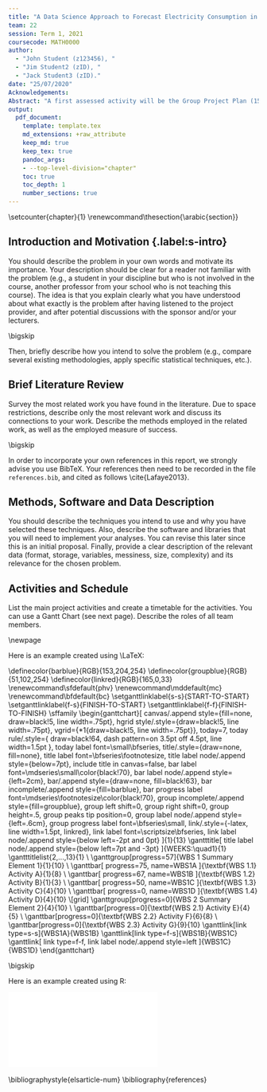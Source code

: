```yaml
---
title: "A Data Science Approach to Forecast Electricity Consumption in Australia"
team: 22
session: Term 1, 2021
coursecode: MATH0000
author: 
  - "John Student (z123456), "
  - "Jim Student2 (zID), "
  - "Jack Student3 (zID)." 
date: "25/07/2020"
Acknowledgements: 
Abstract: "A first assessed activity will be the Group Project Plan (15%). The first step is to delimit the problem which will be studied. You should understand and define the overall problem and propose a solution. Having only a short time to complete the project, it  is crucial that the problem that will be studied is well defined. The approach to solve the problem should be original, so it will be necessary to carry out a preliminary literature review. This will prevent any plagiarism. This will also enable you to situate the project in a more global context. At this stage, one can identify potential approaches and software that will be used to solve the problem. It is necessary to plan any simulation carefully and to decide what statistical analyses will have to be carried out. All the sub-steps of the project should be planned precisely (a detailed schedule will be created). A kind of short draft version of your final report, consisting of a two-page proposal (excluding the mandatory pages devoted to the title, abstract, contents and references) will be submitted and discussed with one of the instructors at the end of Week 1 or in the beginning of Week 2. Assessment criteria involve the following: a clear definition of the problem; a clear description of the data format and their storage; a clear description of the relevant data (variables, missing and corrupt values, etc.); the level of difficulty of the chosen data sets (size, complexity, messiness) and its relevance for the chosen problem; the appropriate choice of software and statistical methods to solve your research questions; a clear description of the role of each team member with a proper justification; the precision of your scheduled activities."
output:
  pdf_document:
    template: template.tex
    md_extensions: +raw_attribute
    keep_md: true 
    keep_tex: true 
    pandoc_args:
    - --top-level-division="chapter"
    toc: true
    toc_depth: 1
    number_sections: true
---
```




\setcounter{chapter}{1}
\renewcommand\thesection{\arabic{section}}

## Introduction and Motivation {.label:s-intro}

You should describe the problem in your own words and motivate its importance. Your description should be clear for a reader not familiar with the problem (e.g., a student in your discipline but who is not involved in the course, another professor from your school who is not teaching this course). The idea is that you explain clearly what you have understood about what exactly is the problem after having listened to the project provider, and after potential discussions with the sponsor and/or your lecturers.

\bigskip

Then, briefly describe how you intend to solve the problem (e.g., compare several existing methodologies, apply specific statistical techniques, etc.).

## Brief Literature Review

Survey the most related work you have found in the literature. Due to space restrictions, describe only the most relevant work and discuss its connections to your work. Describe the methods employed in the related work, as well as the employed measure of success.



\bigskip

In order to incorporate your own references in this report, we strongly advise you use BibTeX. Your references then need to be recorded in the file `references.bib`, and cited as follows  \cite{Lafaye2013}. 


## Methods, Software and Data Description

You should describe the techniques you intend to use and why
you have selected these techniques. Also, describe the software and libraries that you will need to implement
your analyses. You can revise this later since this is an initial proposal. Finally, provide a clear description of
the relevant data (format, storage, variables, messiness, size, complexity) and its relevance for the chosen problem.

## Activities and Schedule

List the main project activities and create a timetable for the activities. You can use a Gantt Chart (see next page). Describe the roles of all team members.

\newpage

Here is an example created using \LaTeX:


\definecolor{barblue}{RGB}{153,204,254}
\definecolor{groupblue}{RGB}{51,102,254}
\definecolor{linkred}{RGB}{165,0,33}
\renewcommand\sfdefault{phv}
\renewcommand\mddefault{mc}
\renewcommand\bfdefault{bc}
\setganttlinklabel{s-s}{START-TO-START}
\setganttlinklabel{f-s}{FINISH-TO-START}
\setganttlinklabel{f-f}{FINISH-TO-FINISH}
\sffamily
\begin{ganttchart}[
    canvas/.append style={fill=none, draw=black!5, line width=.75pt},
    hgrid style/.style={draw=black!5, line width=.75pt},
    vgrid={*1{draw=black!5, line width=.75pt}},
    today=7,
    today rule/.style={
      draw=black!64,
      dash pattern=on 3.5pt off 4.5pt,
      line width=1.5pt
    },
    today label font=\small\bfseries,
    title/.style={draw=none, fill=none},
    title label font=\bfseries\footnotesize,
    title label node/.append style={below=7pt},
    include title in canvas=false,
    bar label font=\mdseries\small\color{black!70},
    bar label node/.append style={left=2cm},
    bar/.append style={draw=none, fill=black!63},
    bar incomplete/.append style={fill=barblue},
    bar progress label font=\mdseries\footnotesize\color{black!70},
    group incomplete/.append style={fill=groupblue},
    group left shift=0,
    group right shift=0,
    group height=.5,
    group peaks tip position=0,
    group label node/.append style={left=.6cm},
    group progress label font=\bfseries\small,
    link/.style={-latex, line width=1.5pt, linkred},
    link label font=\scriptsize\bfseries,
    link label node/.append style={below left=-2pt and 0pt}
  ]{1}{13}
  \gantttitle[
    title label node/.append style={below left=7pt and -3pt}
  ]{WEEKS:\quad1}{1}
  \gantttitlelist{2,...,13}{1} \\
  \ganttgroup[progress=57]{WBS 1 Summary Element 1}{1}{10} \\
  \ganttbar[
    progress=75,
    name=WBS1A
  ]{\textbf{WBS 1.1} Activity A}{1}{8} \\
  \ganttbar[
    progress=67,
    name=WBS1B
  ]{\textbf{WBS 1.2} Activity B}{1}{3} \\
  \ganttbar[
    progress=50,
    name=WBS1C
  ]{\textbf{WBS 1.3} Activity C}{4}{10} \\
  \ganttbar[
    progress=0,
    name=WBS1D
  ]{\textbf{WBS 1.4} Activity D}{4}{10} \\[grid]
  \ganttgroup[progress=0]{WBS 2 Summary Element 2}{4}{10} \\
  \ganttbar[progress=0]{\textbf{WBS 2.1} Activity E}{4}{5} \\
  \ganttbar[progress=0]{\textbf{WBS 2.2} Activity F}{6}{8} \\
  \ganttbar[progress=0]{\textbf{WBS 2.3} Activity G}{9}{10}
  \ganttlink[link type=s-s]{WBS1A}{WBS1B}
  \ganttlink[link type=f-s]{WBS1B}{WBS1C}
  \ganttlink[
    link type=f-f,
    link label node/.append style=left
  ]{WBS1C}{WBS1D}
\end{ganttchart}

\bigskip

Here is an example created using R:

![](unsw-ZZSC9020-Project-Plan-template_files/figure-latex/unnamed-chunk-1-1.pdf)<!-- --> 


<!---
# References
-->

\bibliographystyle{elsarticle-num}
\bibliography{references}


